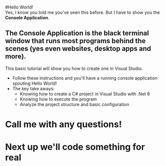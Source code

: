 #Hello World!  
Yes, I know you told me you've seen this before. But I have to show you the **Console Application**.  

## The Console Application is the black terminal window that runs most programs behind the scenes (yes even websites, desktop apps and more).   
This basic tutorial will show you how to create one in Visual Studio. 
- Follow these instructions and you'll have a running console application spouting Hello World!
- The key take aways:
  - Knowing how to create a C# project in Visual Studio with .Net 8
  - Knowing how to execute the program
  - Analyze the project structure and basic configuration
# Call me with any questions!
# Next up we'll code something for real
